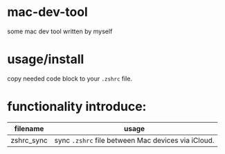 # mac-dev-tool
some mac dev tool written by myself

# usage/install
copy needed code block to your `.zshrc` file.

# functionality introduce:
|  filename  |                       usage                        |
| :--------: | :------------------------------------------------: |
| zshrc_sync | sync `.zshrc` file between Mac devices via iCloud. |
